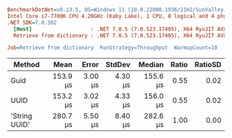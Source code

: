 ``` ini

BenchmarkDotNet=v0.13.5, OS=Windows 11 (10.0.22000.1936/21H2/SunValley)
Intel Core i7-7700K CPU 4.20GHz (Kaby Lake), 1 CPU, 8 logical and 4 physical cores
.NET SDK=7.0.302
  [Host]                   : .NET 7.0.5 (7.0.523.17405), X64 RyuJIT AVX2 [AttachedDebugger]
  Retrieve from dictionary : .NET 7.0.5 (7.0.523.17405), X64 RyuJIT AVX2

Job=Retrieve from dictionary  RunStrategy=Throughput  WarmupCount=10  

```
|        Method |     Mean |   Error |  StdDev |   Median | Ratio | RatioSD |
|-------------- |---------:|--------:|--------:|---------:|------:|--------:|
|          Guid | 153.9 μs | 3.00 μs | 4.30 μs | 155.6 μs |  0.55 |    0.02 |
|          UUID | 153.2 μs | 3.02 μs | 4.33 μs | 156.0 μs |  0.55 |    0.02 |
| &#39;String UUID&#39; | 280.7 μs | 5.50 μs | 8.40 μs | 282.6 μs |  1.00 |    0.00 |
